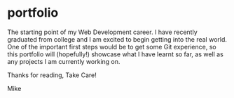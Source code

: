 # portfolio

The starting point of my Web Development career. I have recently graduated from college and I am excited to begin getting into the real world. One of the important first steps would be to get some Git experience, so this portfolio will (hopefully!) showcase what I have learnt so far, as well as any projects I am currently working on. 

Thanks for reading,
Take Care!

Mike
